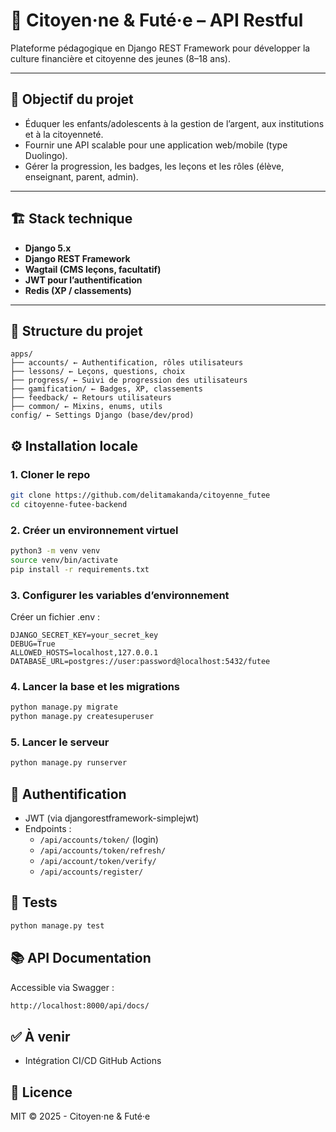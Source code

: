 # 🧠 Citoyen·ne & Futé·e – API Restful

Plateforme pédagogique en Django REST Framework pour développer la culture financière et citoyenne des jeunes (8–18 ans).

---

## 🚀 Objectif du projet

- Éduquer les enfants/adolescents à la gestion de l’argent, aux institutions et à la citoyenneté.
- Fournir une API scalable pour une application web/mobile (type Duolingo).
- Gérer la progression, les badges, les leçons et les rôles (élève, enseignant, parent, admin).

---

## 🏗️ Stack technique

- **Django 5.x**
- **Django REST Framework**
- **Wagtail (CMS leçons, facultatif)**
- **JWT pour l’authentification**
- **Redis (XP / classements)**

---

## 📁 Structure du projet
```
apps/
├── accounts/ ← Authentification, rôles utilisateurs
├── lessons/ ← Leçons, questions, choix
├── progress/ ← Suivi de progression des utilisateurs
├── gamification/ ← Badges, XP, classements
├── feedback/ ← Retours utilisateurs
├── common/ ← Mixins, enums, utils
config/ ← Settings Django (base/dev/prod)
```


## ⚙️ Installation locale

### 1. Cloner le repo
```bash
git clone https://github.com/delitamakanda/citoyenne_futee
cd citoyenne-futee-backend
```

### 2. Créer un environnement virtuel
```bash
python3 -m venv venv
source venv/bin/activate
pip install -r requirements.txt
```

### 3. Configurer les variables d’environnement
Créer un fichier .env :

```env
DJANGO_SECRET_KEY=your_secret_key
DEBUG=True
ALLOWED_HOSTS=localhost,127.0.0.1
DATABASE_URL=postgres://user:password@localhost:5432/futee
```

### 4. Lancer la base et les migrations
```bash
python manage.py migrate
python manage.py createsuperuser
```

### 5. Lancer le serveur
```bash
python manage.py runserver
```

## 🔐 Authentification
* JWT (via djangorestframework-simplejwt)
* Endpoints :
  * `/api/accounts/token/` (login)
  * `/api/accounts/token/refresh/ `
  * `/api/account/token/verify/`
  * `/api/accounts/register/`

## 🧪 Tests
```bash
python manage.py test
```

## 📚 API Documentation
Accessible via Swagger :

```bash
http://localhost:8000/api/docs/
```

## ✅ À venir
* Intégration CI/CD GitHub Actions

## 📜 Licence
MIT © 2025 - Citoyen·ne & Futé·e

